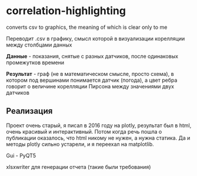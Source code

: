 # correlation-highlighting
converts csv to graphics, the meaning of which is clear only to me

Переводит .csv в графику, смысл которой в визуализации корелляции между столбцами данных

**Данные** - показания, снятые с разных датчиков, после одинаковых промежутков времени

**Результат** - граф (не в математическом смысле, просто схема), в котором под вершинами понимается датчик (погода), а цвет ребра говорит о величине корелляции Пирсона между значениями двух датчиков

## Реализация
Проект очень старый, я писал в 2016 году на plotly, результат был в html, очень красивый и интерактивный.
Потом когда речь пошла о публикации оказалось, что html никому не нужен, а нужна статика. Да и методы plotly сильно устарели, и я переехал на matplotlib.

Gui - PyQT5

xlsxwriter для генерации отчета (такие были требования)
